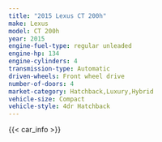 ```yaml
---
title: "2015 Lexus CT 200h"
make: Lexus
model: CT 200h
year: 2015
engine-fuel-type: regular unleaded
engine-hp: 134
engine-cylinders: 4
transmission-type: Automatic
driven-wheels: Front wheel drive
number-of-doors: 4
market-category: Hatchback,Luxury,Hybrid
vehicle-size: Compact
vehicle-style: 4dr Hatchback
---
```


{{< car_info >}}
